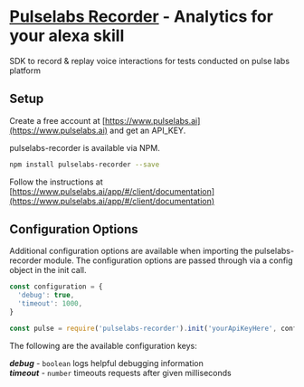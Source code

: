 # [Pulselabs Recorder](https://www.pulselabs.ai) - Analytics for your alexa skill

SDK to record & replay voice interactions for tests conducted on pulse labs platform

## Setup

Create a free account at [https://www.pulselabs.ai](https://www.pulselabs.ai) and get an API_KEY.

pulselabs-recorder is available via NPM.

```bash
npm install pulselabs-recorder --save
```

Follow the instructions at [https://www.pulselabs.ai/app/#/client/documentation](https://www.pulselabs.ai/app/#/client/documentation)

## Configuration Options
Additional configuration options are available when importing the pulselabs-recorder module. The configuration options are passed through via a config object in the init call. 

```javascript
const configuration = {
  'debug': true,
  'timeout': 1000,
}

const pulse = require('pulselabs-recorder').init('yourApiKeyHere', configuration)
```

The following are the available configuration keys:

***debug*** - ```boolean``` logs helpful debugging information  
***timeout*** - ```number``` timeouts requests after given milliseconds
